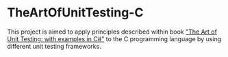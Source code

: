 # TheArtOfUnitTesting-C

This project is aimed to apply principles described within book ["The Art of Unit Testing: with examples in C#"](https://www.amazon.com/Art-Unit-Testing-examples/dp/1617290890) to the C programming language by using different unit testing frameworks.